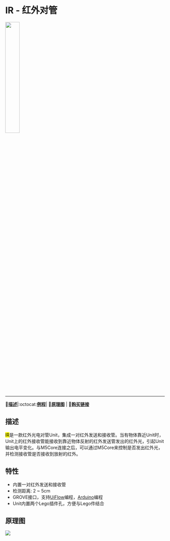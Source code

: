 # IR - 红外对管

<img src="assets/img/product_pics/units/M5GO_Unit_ir.png" width="30%" height="30%">

***

:memo:**[描述](#描述)**|:octocat:**[例程](https://github.com/m5stack/M5Stack/tree/master/examples/Advanced/Blynk/Post-DHT12)**| :electric_plug:**[原理图](#原理图)** | 🛒**[购买链接](https://item.taobao.com/item.htm?spm=a1z10.5-c.w4002-1172588093.49.6dd575f4jqLzgO&id=578200569184)**

## 描述

<mark>IR</mark>是一款红外光电对管Unit，集成一对红外发送和接收管。当有物体靠近Unit时，Unit上的红外接收管能接收到靠近物体反射的红外发送管发出的红外光，引起Unit输出电平变化。与M5Core连接之后，可以通过M5Core来控制是否发出红外光，并检测接收管是否接收到放射的红外。

## 特性

-  内置一对红外发送和接收管
-  检测距离: 2 ~ 5cm
-  GROVE接口，支持[UiFlow](http://flow.m5stack.com)编程，[Arduino](http://www.arduino.cc)编程
-  Unit内置两个Lego插件孔，方便与Lego件结合

<!-- ## 相关链接 -->


## 原理图

<img src="assets/img/product_pics/units/ir_sch.JPG">
